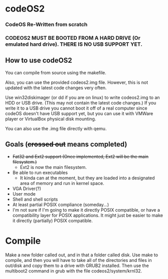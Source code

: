 # codeOS2
### CodeOS Re-Written from scratch

### CODEOS2 MUST BE BOOTED FROM A HARD DRIVE (Or emulated hard drive). THERE IS NO USB SUPPORT YET.

## How to use codeOS2

You can compile from source using the makefile.

Also, you can use the provided codeos2.img file. However, this is not updated with the latest code changes very often.

Use win32diskimager (or dd if you are on linux) to write codeos2.img to an HDD or USB drive. (This may not contain the latest code changes.) If you write it to a USB drive you cannot boot it off of a real computer since codeOS doesn't have USB support yet, but you can use it with VMWare player or VirtualBox physical disk mounting.

You can also use the .img file directly with qemu.

## Goals (~~crossed out~~ means completed)

* ~~Fat32 and Ext2 support (Once implemented, Ext2 will be the main filesystem.)~~
    * Ext2 is now the main filesystem.
* Be able to run executables
    * It kinda can at the moment, but they are loaded into a designated area of memory and run in kernel space.
* VGA Driver(?)
* User mode
* Shell and shell scripts
* At least partial POSIX compliance (someday...)
 * I'm not sure if I'm going to make it directly POSIX compatible, or have a compatibility layer for POSIX applications. It might just be easier to make it directly (partially) POSIX compatible.

# Compile
Make a new folder called out, and in that a folder called disk.
Use make to compile, and then you will have to take all of the directories and files in out/disk and copy them to a drive with GRUB2 installed. Then use the multiboot2 command in grub with the file codeos2/system/krnl32.
